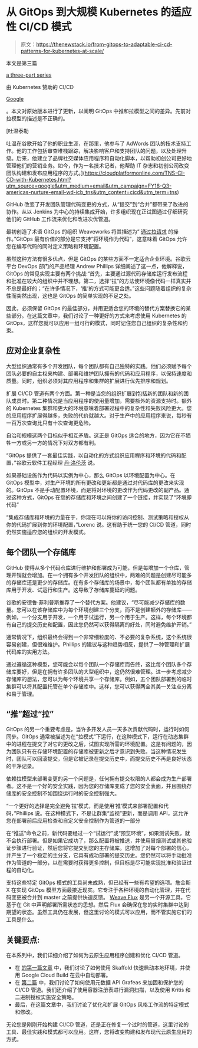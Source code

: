 # 从 GitOps 到大规模 Kubernetes 的适应性 CI/CD 模式

> 原文：<https://thenewstack.io/from-gitops-to-adaptable-ci-cd-patterns-for-kubernetes-at-scale/>

本文是第三篇

[a three-part series](https://thenewstack.io/the-road-from-local-development-to-cloud-native-kubernetes/)

由 Kubernetes 赞助的 CI/CD

[Google](https://cloud.google.com/)

。本文对原始版本进行了更新，以阐明 GitOps 中推和拉模型之间的差异。先前对拉模型的描述是不正确的。

[](https://cloudplatformonline.com/TNS-CI-CD-with-Kubernetes.html?utm_source=google&utm_medium=email&utm_campaign=FY18-Q3-americas-nurture-email-wd-icb_tns&utm_content=cicd&utm_term=tns)

 [吐温泰勒

吐温在谷歌开始了他的职业生涯，在那里，他参与了 AdWords 团队的技术支持工作。他的工作包括审查堆栈跟踪，解决影响客户和支持团队的问题，以及处理升级。后来，他建立了品牌社交媒体应用程序和自动化脚本，以帮助初创公司更好地管理他们的营销业务。如今，作为一名技术记者，他帮助 IT 杂志和初创公司改变团队构建和发布应用程序的方式。](https://cloudplatformonline.com/TNS-CI-CD-with-Kubernetes.html?utm_source=google&utm_medium=email&utm_campaign=FY18-Q3-americas-nurture-email-wd-icb_tns&utm_content=cicd&utm_term=tns) [](https://cloudplatformonline.com/TNS-CI-CD-with-Kubernetes.html?utm_source=google&utm_medium=email&utm_campaign=FY18-Q3-americas-nurture-email-wd-icb_tns&utm_content=cicd&utm_term=tns)

GitHub 改变了开发团队管理代码变更的方式，从“提交”到“合并”都带来了改进的协作。从以 Jenkins 为中心的持续集成开始，许多组织现在正试图通过仔细研究他们的 GitHub 工作流来优化和改进次优管道。

最初创造了术语 GitOps 的组织 Weaveworks 将其描述为“ [通过拉请求](https://www.weave.works/blog/gitops-operations-by-pull-request) 的操作。”GitOps 最有价值的部分是它支持“将环境作为代码”，这意味着 GitOps 允许您在编写代码的同时定义策略和环境配置。

虽然这种方法有很多优点，但是 GitOps 的某些方面不一定适合企业环境。谷歌云平台 DevOps 部门的产品经理 Andrew Phillips 详细阐述了这一点，他解释说，GitOps 的常见实现主要有两个挑战:“首先，主要通过源代码存储库运行发布流程和批准在较大的组织中并不理想。第二，选择“拉”的方法使环境像代码一样真实并不总是最好的；“在许多情况下，‘推’的方式可能更合适。”这些问题随着组织的复杂性而突然出现，这也是 GitOps 的简单实现的不足之处。

因此，必须保留 GitOps 的最佳部分，并用更适合您的环境的替代方案替换它的某些部分。在这篇文章中，我们讨论了一种更好的方式来考虑使用 Kubernetes 的 GitOps，这样您就可以应用一组可行的模式，同时记住您自己组织的复杂性和约束。

## 应对企业复杂性

大型组织通常有多个开发团队，每个团队都有自己独特的实践。他们必须赋予每个团队必要的自主权来构建、部署和维护团队拥有的代码和应用程序，以保持速度和质量。同时，组织必须对其应用程序和集群的扩展进行优先排序和规划。

扩展 CI/CD 管道有两个方面。第一种是当您的组织扩展到包括新的团队和新的团队成员时。第二种情况是当应用程序的使用量增加，需要额外的资源支持时。额外的 Kubernetes 集群和更大的环境意味着部署过程中的复杂性和失败风险更大。您的应用程序扩展得越多，失败的代价就越大。对于生产中的应用程序来说，每秒有一百万次查询比只有十次查询更危险。

自治和规模这两个目标似乎相互矛盾。这正是 GitOps 适合的地方，因为它在不牺牲一方或另一方的情况下对双方都有利。

“GitOps 提供了一套最佳实践，以自动化的方式组织应用程序和环境的代码和配置，”谷歌云软件工程经理 [丹·洛伦茨](https://www.linkedin.com/in/danlorenc) 说。

如果基础设施作为代码以实例为中心，那么 GitOps 以环境配置为中心。在 GitOps 模型中，对生产环境的所有更改和更新都是通过对代码库的更改来实现的。GitOps 不是手动配置环境，而是将对环境的更改作为代码更改的副产品。通过这种方式，GitOps 在您的存储库和环境之间创建了一个链接，并实现了“环境即代码”

“集成存储库和环境的力量在于，你现在可以将你的访问控制、测试策略和授权从你的代码扩展到你的环境配置，”Lorenc 说。这有助于统一您的 CI/CD 管道，同时仍然实施适应您的组织的开发模式。

## 每个团队一个存储库

GitHub 使得从多个代码仓库进行维护和部署成为可能，但是每增加一个仓库，管理开销就会增加。在一个拥有多个开发团队的组织中，两难的问题是创建尽可能多的存储库还是更少的存储库。在有多个存储库的场景中，每个团队都有单独的存储库用于开发、试运行和生产。这导致了存储库蔓延的问题。

谷歌的安德鲁·菲利普斯推荐了一个替代方案。他建议，“尽可能减少存储库的数量。您可以在该存储库中为每个环境创建三个分支，而不是创建额外的存储库——例如，一个分支用于开发，一个用于试运行，另一个用于生产。这样，每个环境都有自己的提交历史和配置，因此您仍然可以获得隔离的好处，同时避免维护开销。”

通常情况下，组织最终会得到一个非常细粒度的、不必要的复杂系统，这个系统很容易创建，但很难维护。Phillips 的建议与这种趋势相反，提供了一种管理和扩展代码库的实用方法。

通过遵循这种模型，您可能会以每个团队一个存储库而告终，这比每个团队多个存储库要好，但是在拥有许多团队的大型组织中，这仍然很难管理。进一步考虑减少存储库的想法，您可以为每个环境共享一个存储库。例如，五个团队部署到的临时集群可以将其配置托管在单个存储库中。这样，您可以获得两全其美—关注点分离和易于管理。

## “推”超过“拉”

GitOps 的另一个重要考虑是，当许多开发人员一天多次贡献代码时，运行时如何同步。GitOps 通常被描述为在“拉模式”下运行，在这种模式下，运行在动态集群中的进程在提交了对它的更改之后，试图实现所需的环境配置。这是有问题的，因为团队只有在存储环境配置的存储库被更新之后才意识到失败。当这种情况发生时，团队可以回滚提交，但是它被记录在提交历史中，而提交历史不再是良好状态的干净记录。

依赖拉模型来部署变更的另一个问题是，任何拥有提交权限的人都会成为生产部署者。这不是一个好的安全实践，因为您的存储库变成了您的安全表面，并且围绕存储库的安全控制不如围绕运行时的安全控制强大。

“一个更好的选择是完全避免‘拉’模式，而是使用‘推’模式来部署配置和代码，”Phillips 说。在这种模式下，不是让群集“监视”更新，而是调用 API，这允许您在部署前后应用检查和自定义安全控制作为管道的一部分

在“推送”命令之前，新代码要经过一个“试运行”或“预览环境”，如果测试失败，就不会执行部署。但是如果它成功了，那么配置将被推送，并使用冒烟测试或其他验证步骤进行验证，然后您将它提交到您的主存储库。这增加了对每个部署的信心，并产生了一个稳定的主分支，它具有成功部署的提交历史。您仍然可以将手动批准作为管道的一部分，以在需要时获得更多控制，但目标是尽可能实现批准和验证过程的自动化。

支持这些特定 GitOps 模式的工具尚未成熟，但已经有一些有希望的选项。詹金斯 X 在实现 GitOps 模型方面最接近现实。它专注于各种环境的自动化管理，并在代码变更被合并到 master 之前提供快速反馈。 [Weave Flux](https://www.weave.works/oss/flux/) 是另一个开源工具，它基于在 Git 中声明部署所需状态的思想。然后 Flux 会确保在您的实时集群中达到期望的状态。虽然工具仍在发展，但这里讨论的模式可以应用，而不管实施它们的工具是什么。

## 关键要点:

在本系列中，我们详细介绍了如何为云原生应用程序创建和优化 CI/CD 管道。

*   在 [的第一篇文章](https://thenewstack.io/the-road-from-local-development-to-cloud-native-kubernetes/) 中，我们讨论了如何使用 Skaffold 快速启动本地环境，并使用 Google Cloud Build 在云中自动部署。
*   在 [第二篇](https://thenewstack.io/integrate-security-and-compliance-into-your-ci-cd-pipeline) 中，我们讨论了如何使用元数据 API Grafeas 来加固和保护您的 CI/CD 管道。我们还介绍了使用容器注册表进行漏洞扫描，以及使用 Kritis 和二进制授权实施安全策略。
*   最后，在这篇文章中，我们讨论了优化和扩展 GitOps 风格工作流的特定模式和修改。

无论您是刚刚开始构建 CI/CD 管道，还是正在修复一个过时的管道，这里讨论的工具、最佳实践和模式都可以应用。这样，您将改变构建和发布现代云原生应用的方式。

<svg xmlns:xlink="http://www.w3.org/1999/xlink" viewBox="0 0 68 31" version="1.1"><title>Group</title> <desc>Created with Sketch.</desc></svg>